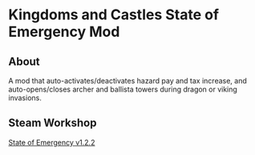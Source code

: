 # Kingdoms and Castles State of Emergency Mod

## About

A mod that auto-activates/deactivates hazard pay and tax increase, and auto-opens/closes archer and ballista towers
during dragon or viking invasions.

## Steam Workshop
[State of Emergency v1.2.2](https://steamcommunity.com/sharedfiles/filedetails/?id=2072766236)

